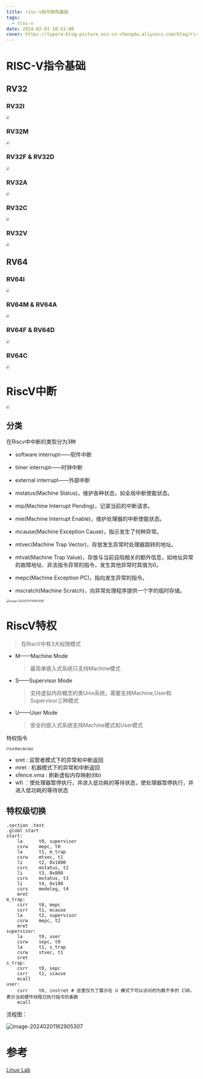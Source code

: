 ```yaml
---
title: risc-v指令架构基础
tags:
  - risc-v
date: 2024-02-01 16:51:08
cover: https://typora-blog-picture.oss-cn-chengdu.aliyuncs.com/blog/riscv.png
---
```



# RISC-V指令基础



## RV32





### RV32I



<img src="https://typora-blog-picture.oss-cn-chengdu.aliyuncs.com/blog/CB_3300083840_5ajANw3bo3D26LB3TZ3Q72ly59C7c98c.jpg" style="zoom:50%;" />

### RV32M



<img src="https://typora-blog-picture.oss-cn-chengdu.aliyuncs.com/blog/CB_3300083840_5ajANw3bo3D26LB3oG3Lz2ly59Cf3eb8.jpg" style="zoom:50%;" />


### RV32F & RV32D



<img src="https://typora-blog-picture.oss-cn-chengdu.aliyuncs.com/blog/CB_3300083840_5ajANw3bo3D26LB3Td3Lz2ly59C2ec8d.jpg" style="zoom:50%;" />



### RV32A



<img src="https://typora-blog-picture.oss-cn-chengdu.aliyuncs.com/blog/CB_3300083840_5ajANw3bo3D26LB3Cz6LAB4E5Cj01F6eece.jpg" style="zoom:50%;" />





### RV32C



<img src="https://typora-blog-picture.oss-cn-chengdu.aliyuncs.com/blog/CB_3300083840_5ajANw3bo3D26LB3H76L5B4G5Cj01F3b256.jpg" style="zoom:50%;" />





### RV32V



<img src="https://typora-blog-picture.oss-cn-chengdu.aliyuncs.com/blog/CB_3300083840_5ajANw3bo3D26LB3LF6L4B4D5Cj01F94427.jpg" style="zoom:50%;" />



## RV64



### RV64I



<img src="https://typora-blog-picture.oss-cn-chengdu.aliyuncs.com/blog/CB_3300083840_5ajANw3bo3D26LB3PN6LBB4D5Cj01Ff3024.jpg" style="zoom:50%;" />





### RV64M & RV64A



<img src="https://typora-blog-picture.oss-cn-chengdu.aliyuncs.com/blog/CB_3300083840_5ajANw3bo3D26LB3PN6LBB4E5Cj01F94b59.jpg" style="zoom:50%;" />



### RV64F & RV64D



<img src="https://typora-blog-picture.oss-cn-chengdu.aliyuncs.com/blog/CB_3300083840_5ajANw3bo3D26LB3TV6L2B4D5Cj01F105a2.jpg" style="zoom:50%;" />



### RV64C



<img src="https://typora-blog-picture.oss-cn-chengdu.aliyuncs.com/blog/CB_3300083840_5ajANw3bo3D26LB3TV6L2B4E5Cj01Fb34f3.jpg" style="zoom:50%;" />



# RiscV中断



<img src="https://typora-blog-picture.oss-cn-chengdu.aliyuncs.com/blog/CB_3300083840_5ajANw3bo3D26LB3Xd6L7B4D5Cj01Fbd632.jpg" style="zoom:50%;" />



## 分类



在Riscv中中断的类型分为3种

- software interrupt——软件中断
- timer interrupt——时钟中断
- external interrupt——外部中断



- mstatus(Machine Status)，维护各种状态，如全局中断使能状态。

- mip(Machine Interrupt Pending)，记录当前的中断请求。
- mie(Machine Interrupt Enable)，维护处理器的中断使能状态。
- mcause(Machine Exception Cause)，指示发生了何种异常。
- mtvec(Machine Trap Vector)，存放发生异常时处理器跳转的地址。
- mtval(Machine Trap Value)，存放与当前自陷相关的额外信息，如地址异常的故障地址、非法指令异常的指令，发生其他异常时其值为0。
- mepc(Machine Exception PC)，指向发生异常的指令。
- mscratch(Machine Scratch)，向异常处理程序提供一个字的临时存储。



<img src="https://tinylab.org/wp-content/uploads/2022/03/riscv-linux/images/riscv_cpu_design/part1/image-20220707145631097.png" alt="image-20220707145631097" style="zoom:50%;" />





# RiscV特权

> 在RiscV中有3大权限模式



- M——Machine Mode

  > 最简单嵌入式系统只支持Machine模式

- S——Supervisor Mode

  > 支持虚拟内存概念的类Unix系统，需要支持Machine,User和Supervisor三种模式

- U——User Mode

  > 安全的嵌入式系统支持Machine模式和User模式





特权指令

<img src="https://typora-blog-picture.oss-cn-chengdu.aliyuncs.com/blog/8c7739f22898de40eeb7ab610c991651.png" alt="在这里插入图片描述" style="zoom:50%;" />

- sret : 监管者模式下的异常和中断返回
- mret : 机器模式下的异常和中断返回
- sfence.vma : 刷新虚拟内存映射(tlb)
- wfi ：使处理器暂停执行，并进入低功耗的等待状态，使处理器暂停执行，并进入低功耗的等待状态



## 特权级切换



```assembly
.section .text
.globl start
start:
    la      t0, supervisor
    csrw    mepc, t0
    la      t1, m_trap
    csrw    mtvec, t1
    li      t2, 0x1800
    csrc    mstatus, t2
    li      t3, 0x800
    csrs    mstatus, t3
    li      t4, 0x100
    csrs    medeleg, t4
    mret
m_trap:
    csrr    t0, mepc
    csrr    t1, mcause
    la      t2, supervisor
    csrw    mepc, t2
    mret
supervisor:
    la      t0, user
    csrw    sepc, t0
    la      t1, s_trap
    csrw    stvec, t1
    sret
s_trap:
    csrr    t0, sepc
    csrr    t1, scause
    ecall
user:
    csrr    t0, instret # 这里仅为了展示在 U 模式下可以访问的为数不多的 CSR，表示当前硬件线程已执行指令的条数
    ecall
```





流程图：

![image-20240201162905307](https://typora-blog-picture.oss-cn-chengdu.aliyuncs.com/blog/image-20240201162905307.png)







# 参考



[Linux Lab](https://tinylab.org/cpu-design-part1-riscv-privilleged-instruction/)


